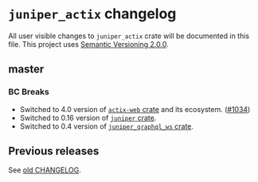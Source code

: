 `juniper_actix` changelog
=========================

All user visible changes to `juniper_actix` crate will be documented in this file. This project uses [Semantic Versioning 2.0.0].




## master

### BC Breaks

- Switched to 4.0 version of [`actix-web` crate] and its ecosystem. ([#1034])
- Switched to 0.16 version of [`juniper` crate].
- Switched to 0.4 version of [`juniper_graphql_ws` crate].

[#1034]: /../../pull/1034




## Previous releases

See [old CHANGELOG](/../../blob/juniper_actix-v0.4.0/juniper_actix/CHANGELOG.md).




[`actix-web` crate]: https://docs.rs/actix-web
[`juniper` crate]: https://docs.rs/juniper
[`juniper_graphql_ws` crate]: https://docs.rs/juniper_graphql_ws
[Semantic Versioning 2.0.0]: https://semver.org
